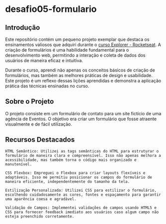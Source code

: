 # desafio05-formulario

<h2>Introdução</h2>

Este repositório contém um pequeno projeto exemplar que destaca os ensinamentos valiosos que adquiri durante o [curso Explorer - Rocketseat](rocketseat.com.br). A criação de formulários é uma habilidade fundamental para o desenvolvimento web, permitindo a interação e coleta de dados dos usuários de maneira eficaz e intuitiva.

Durante o curso, aprendi não apenas os conceitos básicos de criação de formulários, mas também as melhores práticas de design e usabilidade. Este projeto é um reflexo dessas lições aprendidas e demonstra a aplicação prática das técnicas ensinadas no curso.

<h2>Sobre o Projeto</h2>

O projeto consiste em um formulário de contato para um site fictício de uma agência de Eventos. O objetivo era criar um formulário que fosse atraente visualmente e de fácil utilização.

<h2>Recursos Destacados</h2>

    HTML Semântico: Utilizei as tags semânticas do HTML para estruturar o formulário de maneira clara e compreensível. Isso não apenas melhora a acessibilidade, mas também torna o código mais organizado e manutenível.

    CSS Flexbox: Empreguei o Flexbox para criar layouts flexíveis e adaptáveis. Isso me permitiu posicionar os campos do formulário de maneira eficiente, independentemente do tamanho da tela.

    Estilização Personalizada: Utilizei CSS para estilizar o formulário, escolhendo cuidadosamente as cores, fontes e espaçamento para garantir uma aparência coesa e agradável.

    Validação de Campos: Implementei validações de campos usando HTML5 e CSS para fornecer feedback imediato aos usuários caso algum campo não esteja preenchido corretamente.

